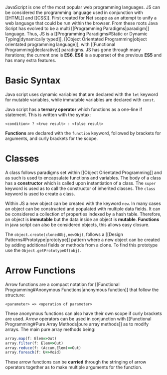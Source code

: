 JavaScript is one of the most popular web programming languages. JS can be considered the programming language used in conjunction with [[HTML]] and [[CSS]]. First created for Net scape as an attempt to unify a web language that could be run within the browser. From these roots Java Script has evolved to be a multi [[Programming Paradigms|paradigm]] language. Thus, JS is a [[Programming Paradigms#Static or Dynamic Typing|dynamically typed]], [[Object Orientated Programming|object orientated programming language]], with [[Functional Programming|declarative]] paradigms. JS has gone through many iterations; the current one is **ES6**. **ES6** is a superset of the previous **ES5** and has many extra features.

# Basic Syntax
Java script uses dynamic variables that are declared with the `let` keyword for mutable variables, while immutable variables are declared with `const`.

Java script has a **ternary operator** which functions as a one-line if statement. This is written with the syntax:
```
<condition> ? <true result> : <false result>
```

**Functions** are declared with the `function` keyword, followed by brackets for arguments, and curly brackets for the scope.

# Classes
A class follows paradigms set within [[Object Orientated Programming]] and as such is used to encapsulate functions and variables. The body of a class has a **constructor** which is called upon instantiation of a class. The `super` keyword is used as to call the constructor of inherited classes. The `class` keyword is used to create a class.

Within JS a new object can be created with the keyword `new`. In many cases an object can be constructed and populated with multiple data fields. It can be considered a collection of properties indexed by a hash table. Therefore, an object is **immutable** but the data inside an object is **mutable**. **Functions** in java script can also be considered objects, this allows easy closure.

The `object.create(clonedObj,newObj)`, follows a [[Design Patterns#Prototype|prototype]] pattern where a new object can be created by adding additional fields or methods from a clone. To find this prototype use the `Object.getPrototypeOf(obj)`.

# Arrow Functions
Arrow functions are a compact notation for [[Functional Programming#Anonymous Functions|anonymous function]] that follow the structure:
```
<parameter> => <operation of parameter>
```
These anonymous functions can also have their own scope if curly brackets are used. Arrow operators can be used in conjunction with [[Functional Programming#Pure Array Methods|pure array methods]] as to modify arrays. The main pure array methods being:
```js
array.map(f: Elem=>Out)
array.filter(f: Elem=>Out)
array.reduce(f: (Accum,Elem)=>Out)
array.foreach(f: U=>Void)
```

These arrow functions can be **curried** through the stringing of arrow operators together as to make multiple arguments for the function.
